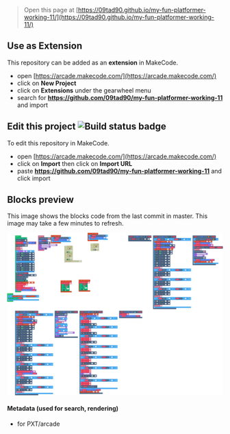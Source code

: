  


> Open this page at [https://09tad90.github.io/my-fun-platformer-working-11/](https://09tad90.github.io/my-fun-platformer-working-11/)

## Use as Extension

This repository can be added as an **extension** in MakeCode.

* open [https://arcade.makecode.com/](https://arcade.makecode.com/)
* click on **New Project**
* click on **Extensions** under the gearwheel menu
* search for **https://github.com/09tad90/my-fun-platformer-working-11** and import

## Edit this project ![Build status badge](https://github.com/09tad90/my-fun-platformer-working-11/workflows/MakeCode/badge.svg)

To edit this repository in MakeCode.

* open [https://arcade.makecode.com/](https://arcade.makecode.com/)
* click on **Import** then click on **Import URL**
* paste **https://github.com/09tad90/my-fun-platformer-working-11** and click import

## Blocks preview

This image shows the blocks code from the last commit in master.
This image may take a few minutes to refresh.

![A rendered view of the blocks](https://github.com/09tad90/my-fun-platformer-working-11/raw/master/.github/makecode/blocks.png)

#### Metadata (used for search, rendering)

* for PXT/arcade
<script src="https://makecode.com/gh-pages-embed.js"></script><script>makeCodeRender("{{ site.makecode.home_url }}", "{{ site.github.owner_name }}/{{ site.github.repository_name }}");</script>

